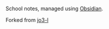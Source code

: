 School notes, managed using [Obsidian](https://obsidian.md/).

Forked from [jo3-l](https://github.com/jo3-l)
